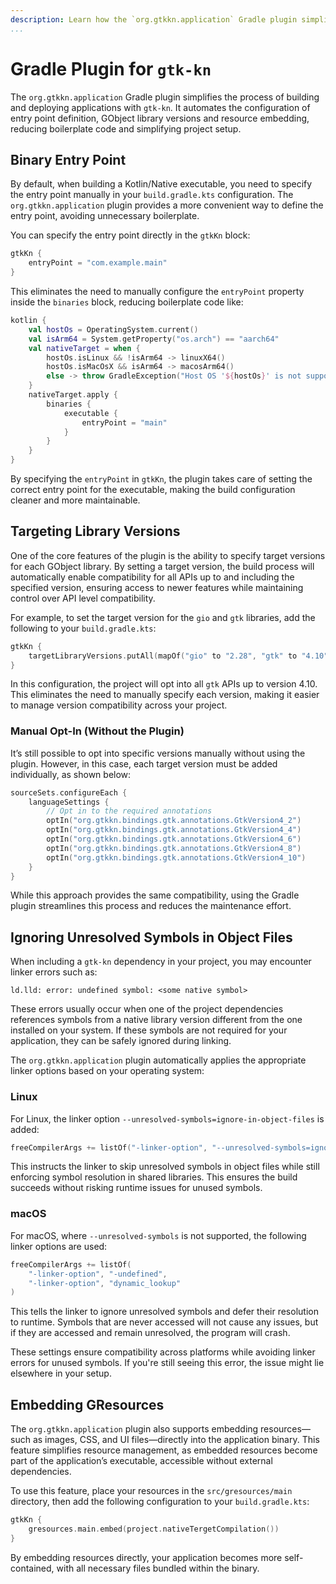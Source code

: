 ```yaml
---
description: Learn how the `org.gtkkn.application` Gradle plugin simplifies building and deploying GTK applications in Kotlin/Native.
...
```


# Gradle Plugin for `gtk-kn`

The `org.gtkkn.application` Gradle plugin simplifies the process of building and deploying applications with `gtk-kn`.
It automates the configuration of entry point definition, GObject library versions and resource embedding, reducing
boilerplate code and simplifying project setup.

## Binary Entry Point

By default, when building a Kotlin/Native executable, you need to specify the entry point manually in your
`build.gradle.kts` configuration. The `org.gtkkn.application` plugin provides a more convenient way to define the entry
point, avoiding unnecessary boilerplate.

You can specify the entry point directly in the `gtkKn` block:

```kotlin
gtkKn {
    entryPoint = "com.example.main"
}
```

This eliminates the need to manually configure the `entryPoint` property inside the `binaries` block, reducing
boilerplate code like:

```kotlin
kotlin {
    val hostOs = OperatingSystem.current()
    val isArm64 = System.getProperty("os.arch") == "aarch64"
    val nativeTarget = when {
        hostOs.isLinux && !isArm64 -> linuxX64()
        hostOs.isMacOsX && isArm64 -> macosArm64()
        else -> throw GradleException("Host OS '${hostOs}' is not supported by gtk-kn.")
    }
    nativeTarget.apply {
        binaries {
            executable {
                entryPoint = "main"
            }
        }
    }
}
```

By specifying the `entryPoint` in `gtkKn`, the plugin takes care of setting the correct entry point for the executable,
making the build configuration cleaner and more maintainable.

## Targeting Library Versions

One of the core features of the plugin is the ability to specify target versions for each GObject library. By setting a
target version, the build process will automatically enable compatibility for all APIs up to and including the specified
version, ensuring access to newer features while maintaining control over API level compatibility.

For example, to set the target version for the `gio` and `gtk` libraries, add the following to your `build.gradle.kts`:

```kotlin
gtkKn {
    targetLibraryVersions.putAll(mapOf("gio" to "2.28", "gtk" to "4.10"))
}
```

In this configuration, the project will opt into all `gtk` APIs up to version 4.10. This eliminates the need to manually
specify each version, making it easier to manage version compatibility across your project.

### Manual Opt-In (Without the Plugin)

It’s still possible to opt into specific versions manually without using the plugin. However, in this case, each target
version must be added individually, as shown below:

```kotlin
sourceSets.configureEach {
    languageSettings {
        // Opt in to the required annotations
        optIn("org.gtkkn.bindings.gtk.annotations.GtkVersion4_2")
        optIn("org.gtkkn.bindings.gtk.annotations.GtkVersion4_4")
        optIn("org.gtkkn.bindings.gtk.annotations.GtkVersion4_6")
        optIn("org.gtkkn.bindings.gtk.annotations.GtkVersion4_8")
        optIn("org.gtkkn.bindings.gtk.annotations.GtkVersion4_10")
    }
}
```

While this approach provides the same compatibility, using the Gradle plugin streamlines this process and reduces the
maintenance effort.

## Ignoring Unresolved Symbols in Object Files

When including a `gtk-kn` dependency in your project, you may encounter linker errors such as:

```
ld.lld: error: undefined symbol: <some native symbol>
```

These errors usually occur when one of the project dependencies references symbols from a native library version
different from the one installed on your system. If these symbols are not required for your application, they can be
safely ignored during linking.

The `org.gtkkn.application` plugin automatically applies the appropriate linker options based on your operating system:

### Linux

For Linux, the linker option `--unresolved-symbols=ignore-in-object-files` is added:

```kotlin
freeCompilerArgs += listOf("-linker-option", "--unresolved-symbols=ignore-in-object-files")
```

This instructs the linker to skip unresolved symbols in object files while still enforcing symbol resolution in shared
libraries. This ensures the build succeeds without risking runtime issues for unused symbols.

### macOS

For macOS, where `--unresolved-symbols` is not supported, the following linker options are used:

```kotlin
freeCompilerArgs += listOf(
    "-linker-option", "-undefined",
    "-linker-option", "dynamic_lookup"
)
```

This tells the linker to ignore unresolved symbols and defer their resolution to runtime. Symbols that are never
accessed will not cause any issues, but if they are accessed and remain unresolved, the program will crash.

These settings ensure compatibility across platforms while avoiding linker errors for unused symbols. If you're still
seeing this error, the issue might lie elsewhere in your setup.

## Embedding GResources

The `org.gtkkn.application` plugin also supports embedding resources—such as images, CSS, and UI files—directly into the
application binary. This feature simplifies resource management, as embedded resources become part of the application’s
executable, accessible without external dependencies.

To use this feature, place your resources in the `src/gresources/main` directory, then add the following configuration
to your `build.gradle.kts`:

```kotlin
gtkKn {
    gresources.main.embed(project.nativeTergetCompilation())
}
```

By embedding resources directly, your application becomes more self-contained, with all necessary files bundled within
the binary.
